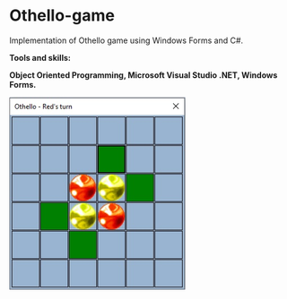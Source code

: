 # Othello-game
Implementation of Othello game using Windows Forms and C#.

<B>Tools and skills:<B>
  
Object Oriented Programming,  Microsoft Visual Studio .NET, Windows Forms.

![](Othello_Pic.jpg)
